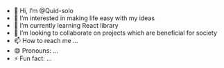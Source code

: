 - 👋 Hi, I’m @Quid-solo
- 👀 I’m interested in making life easy with my ideas
- 🌱 I’m currently learning React library
- 💞️ I’m looking to collaborate on projects which are beneficial for society
- 📫 How to reach me ...
- 😄 Pronouns: ...
- ⚡ Fun fact: ...

<!---
Quid-solo/Quid-solo is a ✨ special ✨ repository because its `README.md` (this file) appears on your GitHub profile.
You can click the Preview link to take a look at your changes.
--->
